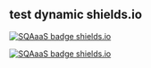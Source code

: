 ## test dynamic shields.io

[![SQAaaS badge shields.io](https://img.shields.io/badge/dynamic/json?label=SQAaaS&color=$.meta.assessment_color&query=$.meta.assessment_result&url=https://github.com/orviz/fantastic-guacamole/raw/main/badge.json)](https://api.eu.badgr.io/public/assertions/U-GSO-5DS-qHf5I3MernmQ "SQAaaS silver badge achieved")


[![SQAaaS badge shields.io](https://img.shields.io/endpoint?url=https://raw.githubusercontent.com/orviz/fantastic-guacamole/main/endpoint.json)](https://api.eu.badgr.io/public/assertions/U-GSO-5DS-qHf5I3MernmQ "SQAaaS silver badge achieved")
